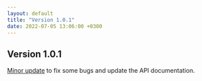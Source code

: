 ```yaml
---
layout: default
title: "Version 1.0.1"
date: 2022-07-05 13:06:00 +0300
---
```


## Version 1.0.1

[Minor update](https://github.com/vyrjana/DearEIS/releases/tag/1.0.1) to fix some bugs and update the API documentation.
